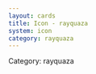 ```yaml
---
layout: cards
title: Icon - rayquaza
system: icon
category: rayquaza
---
```

<div class="alert alert-secondary mb-4"><span class="i18n innerHTML-category">Category: </span><span class="i18n innerHTML-cat-rayquaza">rayquaza</span></div>
